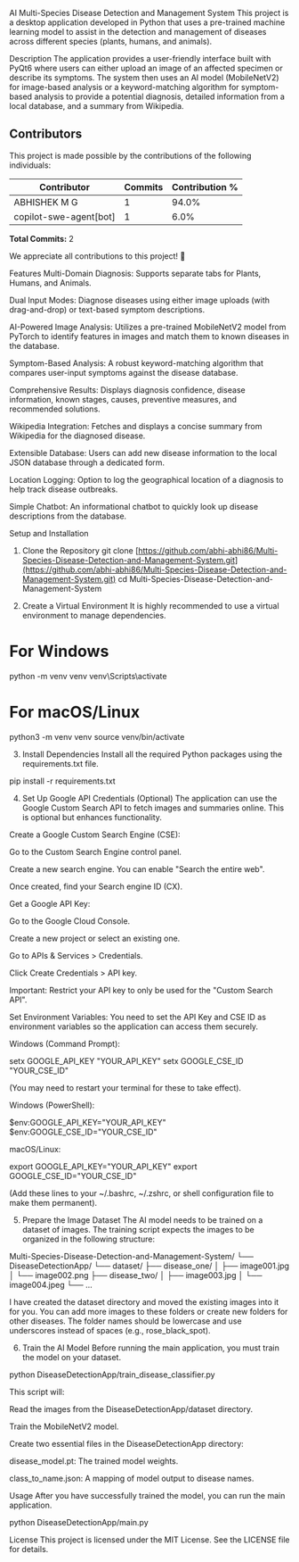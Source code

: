 AI Multi-Species Disease Detection and Management System
This project is a desktop application developed in Python that uses a pre-trained machine learning model to assist in the detection and management of diseases across different species (plants, humans, and animals).

Description
The application provides a user-friendly interface built with PyQt6 where users can either upload an image of an affected specimen or describe its symptoms. The system then uses an AI model (MobileNetV2) for image-based analysis or a keyword-matching algorithm for symptom-based analysis to provide a potential diagnosis, detailed information from a local database, and a summary from Wikipedia.

## Contributors

This project is made possible by the contributions of the following individuals:

| Contributor | Commits | Contribution % |
|-------------|---------|----------------|
| ABHISHEK M G | 1 | 94.0% |
| copilot-swe-agent[bot] | 1 | 6.0% |

**Total Commits:** 2

We appreciate all contributions to this project! 🎉

Features
Multi-Domain Diagnosis: Supports separate tabs for Plants, Humans, and Animals.

Dual Input Modes: Diagnose diseases using either image uploads (with drag-and-drop) or text-based symptom descriptions.

AI-Powered Image Analysis: Utilizes a pre-trained MobileNetV2 model from PyTorch to identify features in images and match them to known diseases in the database.

Symptom-Based Analysis: A robust keyword-matching algorithm that compares user-input symptoms against the disease database.

Comprehensive Results: Displays diagnosis confidence, disease information, known stages, causes, preventive measures, and recommended solutions.

Wikipedia Integration: Fetches and displays a concise summary from Wikipedia for the diagnosed disease.

Extensible Database: Users can add new disease information to the local JSON database through a dedicated form.

Location Logging: Option to log the geographical location of a diagnosis to help track disease outbreaks.

Simple Chatbot: An informational chatbot to quickly look up disease descriptions from the database.

Setup and Installation
1. Clone the Repository
git clone [https://github.com/abhi-abhi86/Multi-Species-Disease-Detection-and-Management-System.git](https://github.com/abhi-abhi86/Multi-Species-Disease-Detection-and-Management-System.git)
cd Multi-Species-Disease-Detection-and-Management-System

2. Create a Virtual Environment
It is highly recommended to use a virtual environment to manage dependencies.

# For Windows
python -m venv venv
venv\Scripts\activate

# For macOS/Linux
python3 -m venv venv
source venv/bin/activate

3. Install Dependencies
Install all the required Python packages using the requirements.txt file.

pip install -r requirements.txt

4. Set Up Google API Credentials (Optional)
The application can use the Google Custom Search API to fetch images and summaries online. This is optional but enhances functionality.

Create a Google Custom Search Engine (CSE):

Go to the Custom Search Engine control panel.

Create a new search engine. You can enable "Search the entire web".

Once created, find your Search engine ID (CX).

Get a Google API Key:

Go to the Google Cloud Console.

Create a new project or select an existing one.

Go to APIs & Services > Credentials.

Click Create Credentials > API key.

Important: Restrict your API key to only be used for the "Custom Search API".

Set Environment Variables:
You need to set the API Key and CSE ID as environment variables so the application can access them securely.

Windows (Command Prompt):

setx GOOGLE_API_KEY "YOUR_API_KEY"
setx GOOGLE_CSE_ID "YOUR_CSE_ID"

(You may need to restart your terminal for these to take effect).

Windows (PowerShell):

$env:GOOGLE_API_KEY="YOUR_API_KEY"
$env:GOOGLE_CSE_ID="YOUR_CSE_ID"

macOS/Linux:

export GOOGLE_API_KEY="YOUR_API_KEY"
export GOOGLE_CSE_ID="YOUR_CSE_ID"

(Add these lines to your ~/.bashrc, ~/.zshrc, or shell configuration file to make them permanent).

5. Prepare the Image Dataset
The AI model needs to be trained on a dataset of images. The training script expects the images to be organized in the following structure:

Multi-Species-Disease-Detection-and-Management-System/
└── DiseaseDetectionApp/
    └── dataset/
        ├── disease_one/
        │   ├── image001.jpg
        │   └── image002.png
        ├── disease_two/
        │   ├── image003.jpg
        │   └── image004.jpeg
        └── ...

I have created the dataset directory and moved the existing images into it for you. You can add more images to these folders or create new folders for other diseases. The folder names should be lowercase and use underscores instead of spaces (e.g., rose_black_spot).

6. Train the AI Model
Before running the main application, you must train the model on your dataset.

python DiseaseDetectionApp/train_disease_classifier.py

This script will:

Read the images from the DiseaseDetectionApp/dataset directory.

Train the MobileNetV2 model.

Create two essential files in the DiseaseDetectionApp directory:

disease_model.pt: The trained model weights.

class_to_name.json: A mapping of model output to disease names.

Usage
After you have successfully trained the model, you can run the main application.

python DiseaseDetectionApp/main.py

License
This project is licensed under the MIT License. See the LICENSE file for details.
